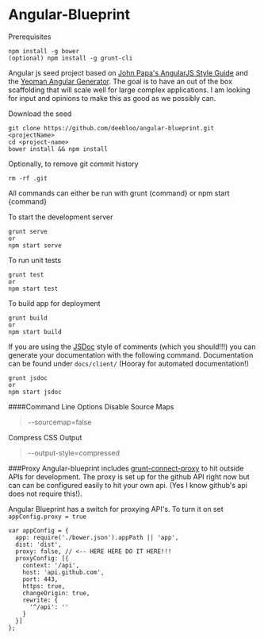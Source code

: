 Angular-Blueprint
=================

Prerequisites

```
npm install -g bower
(optional) npm install -g grunt-cli
```

Angular js seed project based on [John Papa's AngularJS Style Guide](https://github.com/johnpapa/angularjs-styleguide) and the [Yeoman Angular Generator](https://github.com/yeoman/generator-angular). The goal is to have an out of the box scaffolding that will scale well for large complex applications. I am looking for input and opinions to make this as good as we possibly can.

Download the seed

```
git clone https://github.com/deebloo/angular-blueprint.git <projectName>
cd <project-name>
bower install && npm install
```
Optionally, to remove git commit history

```
rm -rf .git
```

All commands can either be run with grunt {command} or npm start {command}

To start the development server

```
grunt serve
or
npm start serve
```

To run unit tests

```
grunt test
or
npm start test
```

To build app for deployment

```
grunt build
or
npm start build
```

If you are using the [JSDoc](http://usejsdoc.org/) style of comments (which you should!!!) you can generate your documentation with the following command. Documentation can be found under `docs/client/` (Hooray  for automated documentation!)

```
grunt jsdoc
or 
npm start jsdoc
```

####Command Line Options
Disable Source Maps
> --sourcemap=false

Compress CSS Output
> --output-style=compressed

###Proxy
Angular-blueprint includes [grunt-connect-proxy](https://github.com/drewzboto/grunt-connect-proxy) to hit outside APIs for development. The proxy is set up for the github API right now but can can be configured easily to hit your own api. (Yes I know github's api does not require this!).

Angular Blueprint has a switch for proxying API's. To turn it on set ```appConfig.proxy = true```

```JS
var appConfig = {
  app: require('./bower.json').appPath || 'app',
  dist: 'dist',
  proxy: false, // <-- HERE HERE DO IT HERE!!!
  proxyConfig: [{
    context: '/api',
    host: 'api.github.com',
    port: 443,
    https: true,
    changeOrigin: true,
    rewrite: {
      '^/api': ''
    }
  }]
};
```